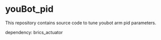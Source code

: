 # youBot_pid
This repository contains source code to tune youbot arm pid parameters.

dependency: brics_actuator
